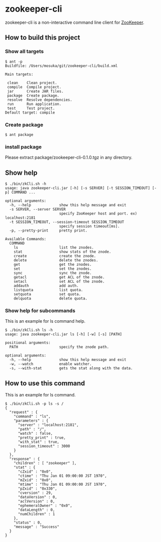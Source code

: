 # zookeeper-cli

zookeeper-cli is a non-interactive command line client for [ZooKeeper](http://zookeeper.apache.org/).


## How to build this project

### Show all targets

```
$ ant -p
Buildfile: /Users/mosuka/git/zookeeper-cli/build.xml

Main targets:

 clean    Clean project.
 compile  Compile project.
 jar      Create JAR files.
 package  Create package.
 resolve  Resolve dependencies.
 run      Run application.
 test     Test project.
Default target: compile
```

### Create package

```
$ ant package
```

### install package

Please extract package/zookeeper-cli-0.1.0.tgz in any directory.


## Show help

```
$ ./bin/zkCli.sh -h
usage: java zookeeper-cli.jar [-h] [-s SERVER] [-t SESSION_TIMEOUT] [-p] COMMAND ...

optional arguments:
  -h, --help             show this help message and exit
  -s SERVER, --server SERVER
                         specify ZooKeeper host and port. ex) localhost:2181
  -t SESSION_TIMEOUT, --session-timeout SESSION_TIMEOUT
                         specify session timeout[ms].
  -p, --pretty-print     pretty print.

Available Commands:
  COMMAND
    ls                   list the znodes.
    stat                 show stats of the znode.
    create               create the znode.
    delete               delete the znodes.
    get                  get the znodes.
    set                  set the znodes.
    sync                 sync the znode.
    getacl               get ACL of the znode.
    setacl               set ACL of the znode.
    addauth              add auth.
    listquota            list quota.
    setquota             set quota.
    delquota             delete quota.
```

### Show help for subcommands

This is an example for ls command help.

```
$ ./bin/zkCli.sh ls -h
usage: java zookeeper-cli.jar ls [-h] [-w] [-s] [PATH]

positional arguments:
  PATH                   specify the znode path.

optional arguments:
  -h, --help             show this help message and exit
  -w, --watch            enable watcher.
  -s, --with-stat        gets the stat along with the data.
```

## How to use this command

This is an example for ls command.

```
$ ./bin/zkCli.sh -p ls -s /
{
  "request" : {
    "command" : "ls",
    "parameters" : {
      "server" : "localhost:2181",
      "path" : "/",
      "watch" : false,
      "pretty_print" : true,
      "with_stat" : true,
      "session_timeout" : 3000
    }
  },
  "response" : {
    "children" : [ "zookeeper" ],
    "stat" : {
      "cZxid" : "0x0",
      "ctime" : "Thu Jan 01 09:00:00 JST 1970",
      "mZxid" : "0x0",
      "mtime" : "Thu Jan 01 09:00:00 JST 1970",
      "pZxid" : "0x330",
      "cversion" : 29,
      "dataVersion" : 0,
      "aclVersion" : 0,
      "ephemeralOwner" : "0x0",
      "dataLength" : 0,
      "numChildren" : 1
    },
    "status" : 0,
    "message" : "Success"
  }
}
```